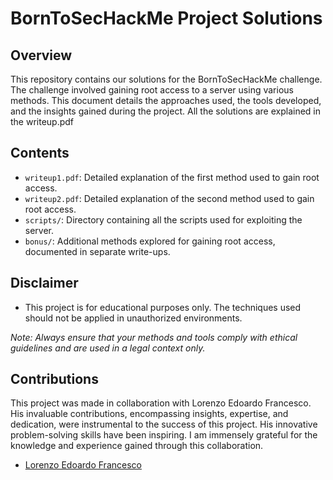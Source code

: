 # BornToSecHackMe Project Solutions

## Overview

This repository contains our solutions for the BornToSecHackMe challenge. The challenge involved gaining root access to a server using various methods. This document details the approaches used, the tools developed, and the insights gained during the project. All the solutions are explained in the writeup.pdf

## Contents

- `writeup1.pdf`: Detailed explanation of the first method used to gain root access.
- `writeup2.pdf`: Detailed explanation of the second method used to gain root access.
- `scripts/`: Directory containing all the scripts used for exploiting the server.
- `bonus/`: Additional methods explored for gaining root access, documented in separate write-ups.

## Disclaimer

- This project is for educational purposes only. The techniques used should not be applied in unauthorized environments.

*Note: Always ensure that your methods and tools comply with ethical guidelines and are used in a legal context only.*

## Contributions
This project was made in collaboration with Lorenzo Edoardo Francesco. His invaluable contributions, encompassing insights, expertise, and dedication, were instrumental to the success of this project. His innovative problem-solving skills have been inspiring. I am immensely grateful for the knowledge and experience gained through this collaboration.
- [Lorenzo Edoardo Francesco](https://github.com/lorenzoedoardofrancesco)
